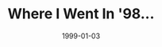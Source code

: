 ---
layout: message
category: message
series: "Where I Went In '98..."
title: "Where I Went In '98... "
date: 1999-01-03
message_id: 413
---